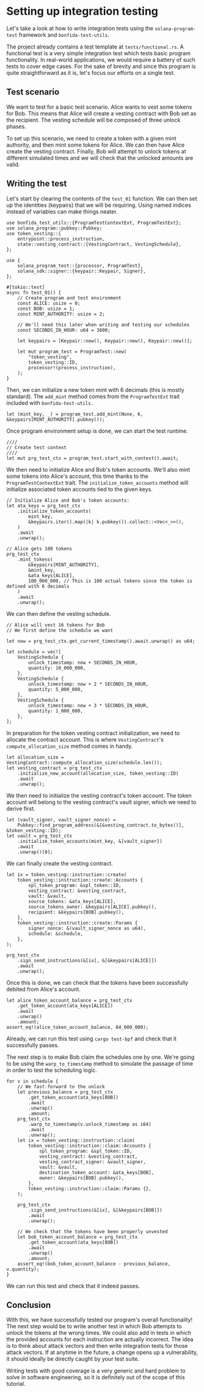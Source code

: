 # Setting up integration testing

Let's take a look at how to write integration tests using the `solana-program-test` framework and `bonfida-test-utils`.

The project already contains a test template at `tests/functional.rs`.
A functional test is a very simple integration test which tests basic program functionality.
In real-world applications, we would require a battery of such tests to cover edge cases.
For the sake of brevity and since this program is quite straightforward as it is, let's focus our efforts on a single test.

## Test scenario

We want to test for a basic test scenario.
Alice wants to vest some tokens for Bob.
This means that Alice will create a vesting contract with Bob set as the recipient.
The vesting schedule will be composed of three unlock phases.

To set up this scenario, we need to create a token with a given mint authority, and then mint some tokens for Alice.
We can then have Alice create the vesting contract.
Finally, Bob will attempt to unlock tokens at different simulated times and we will check that the unlocked amounts are valid.

## Writing the test

Let's start by clearing the contents of the `test_01` function.
We can then set up the identities (keypairs) that we will be requiring.
Using named indices instead of variables can make things neater.

```rust,noplayground
use bonfida_test_utils::{ProgramTestContextExt, ProgramTestExt};
use solana_program::pubkey::Pubkey;
use token_vesting::{
    entrypoint::process_instruction,
    state::vesting_contract::{VestingContract, VestingSchedule},
};

use {
    solana_program_test::{processor, ProgramTest},
    solana_sdk::signer::{keypair::Keypair, Signer},
};

#[tokio::test]
async fn test_01() {
    // Create program and test environment
    const ALICE: usize = 0;
    const BOB: usize = 1;
    const MINT_AUTHORITY: usize = 2;

    // We'll need this later when writing and testing our schedules
    const SECONDS_IN_HOUR: u64 = 3600;

    let keypairs = [Keypair::new(), Keypair::new(), Keypair::new()];

    let mut program_test = ProgramTest::new(
        "token_vesting",
        token_vesting::ID,
        processor!(process_instruction),
    );
}
```

Then, we can initialize a new token mint with 6 decimals (this is mostly standard).
The `add_mint` method comes from the `ProgramTestExt` trait included with `bonfida-test-utils`.

```rust,noplayground
let (mint_key, _) = program_test.add_mint(None, 6, &keypairs[MINT_AUTHORITY].pubkey());
```

Once program environment setup is done, we can start the test runtime.

```rust,noplayground
////
// Create test context
////
let mut prg_test_ctx = program_test.start_with_context().await;
```

We then need to initialize Alice and Bob's token accounts.
We'll also mint some tokens into Alice's account, this time thanks to the `ProgramTestContextExt` trait.
The `initialize_token_accounts` method will initialize associated token accounts tied to the given keys.

```rust,noplayground
// Initialize Alice and Bob's token accounts:
let ata_keys = prg_test_ctx
    .initialize_token_accounts(
        mint_key,
        &keypairs.iter().map(|k| k.pubkey()).collect::<Vec<_>>(),
    )
    .await
    .unwrap();

// Alice gets 100 tokens
prg_test_ctx
    .mint_tokens(
        &keypairs[MINT_AUTHORITY],
        &mint_key,
        &ata_keys[ALICE],
        100_000_000, // This is 100 actual tokens since the token is defined with 6 decimals
    )
    .await
    .unwrap();
```

We can then define the vesting schedule.

```rust,noplayground
// Alice will vest 16 tokens for Bob
// We first define the schedule we want

let now = prg_test_ctx.get_current_timestamp().await.unwrap() as u64;

let schedule = vec![
    VestingSchedule {
        unlock_timestamp: now + SECONDS_IN_HOUR,
        quantity: 10_000_000,
    },
    VestingSchedule {
        unlock_timestamp: now + 2 * SECONDS_IN_HOUR,
        quantity: 5_000_000,
    },
    VestingSchedule {
        unlock_timestamp: now + 3 * SECONDS_IN_HOUR,
        quantity: 1_000_000,
    },
];
```

In preparation for the token vesting contract initialization, we need to allocate the contract account.
This is where `VestingContract`'s `compute_allocation_size` method comes in handy.

```rust,noplayground
let allocation_size = VestingContract::compute_allocation_size(schedule.len());
let vesting_contract = prg_test_ctx
    .initialize_new_account(allocation_size, token_vesting::ID)
    .await
    .unwrap();
```

We then need to initialize the vesting contract's token account.
The token account will belong to the vesting contract's vault signer, which we need to derive first.

```rust,noplayground
let (vault_signer, vault_signer_nonce) =
    Pubkey::find_program_address(&[&vesting_contract.to_bytes()], &token_vesting::ID);
let vault = prg_test_ctx
    .initialize_token_accounts(mint_key, &[vault_signer])
    .await
    .unwrap()[0];
```

We can finally create the vesting contract.

```rust,noplayground
let ix = token_vesting::instruction::create(
    token_vesting::instruction::create::Accounts {
        spl_token_program: &spl_token::ID,
        vesting_contract: &vesting_contract,
        vault: &vault,
        source_tokens: &ata_keys[ALICE],
        source_tokens_owner: &keypairs[ALICE].pubkey(),
        recipient: &keypairs[BOB].pubkey(),
    },
    token_vesting::instruction::create::Params {
        signer_nonce: &(vault_signer_nonce as u64),
        schedule: &schedule,
    },
);

prg_test_ctx
    .sign_send_instructions(&[ix], &[&keypairs[ALICE]])
    .await
    .unwrap();
```

Once this is done, we can check that the tokens have been successfully debited from Alice's account.

```rust,noplayground
let alice_token_account_balance = prg_test_ctx
    .get_token_account(ata_keys[ALICE])
    .await
    .unwrap()
    .amount;
assert_eq!(alice_token_account_balance, 84_000_000);
```

Already, we can run this test using `cargo test-bpf` and check that it successfully passes.

The next step is to make Bob claim the schedules one by one.
We're going to be using the `warp_to_timestamp` method to simulate the passage of time in order to test the scheduling logic.

```rust,noplayground
for v in schedule {
    // We fast-forward to the unlock
    let previous_balance = prg_test_ctx
        .get_token_account(ata_keys[BOB])
        .await
        .unwrap()
        .amount;
    prg_test_ctx
        .warp_to_timestamp(v.unlock_timestamp as i64)
        .await
        .unwrap();
    let ix = token_vesting::instruction::claim(
        token_vesting::instruction::claim::Accounts {
            spl_token_program: &spl_token::ID,
            vesting_contract: &vesting_contract,
            vesting_contract_signer: &vault_signer,
            vault: &vault,
            destination_token_account: &ata_keys[BOB],
            owner: &keypairs[BOB].pubkey(),
        },
        token_vesting::instruction::claim::Params {},
    );

    prg_test_ctx
        .sign_send_instructions(&[ix], &[&keypairs[BOB]])
        .await
        .unwrap();

    // We check that the tokens have been properly unvested
    let bob_token_account_balance = prg_test_ctx
        .get_token_account(ata_keys[BOB])
        .await
        .unwrap()
        .amount;
    assert_eq!(bob_token_account_balance - previous_balance, v.quantity);
}
```

We can run this test and check that it indeed passes.

## Conclusion

With this, we have successfully tested our program's overall functionality!
The next step would be to write another test in which Bob attempts to unlock the tokens at the wrong times.
We could also add in tests in which the provided accounts for each instruction are actually incorrect.
The idea is to think about attack vectors and then write integration tests for those attack vectors.
If at anytime in the future, a change opens up a vulnerability, it should ideally be directly caught by your test suite.

Writing tests with good coverage is a very generic and hard problem to solve in software engineering, so it is definitely out of the scope of this tutorial.

